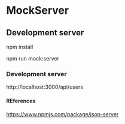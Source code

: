 
# MockServer

## Development server

npm install

npm run mock:server

### Development server

http://localhost:3000/api/users


#### REferences

https://www.npmjs.com/package/json-server